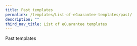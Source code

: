 ```yaml
---
title: Past templates
permalink: /templates/List-of-eGuarantee-templates/past/
description: ""
third_nav_title: List of eGuarantee templates
---
```

Past templates
